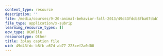 ```yaml
---
content_type: resource
description: ''
file: /media/courses/9-20-animal-behavior-fall-2013/49d43fdcb8fba67dab77223cef2a0d00_472245.srt
file_type: application/x-subrip
learning_resource_types: []
ocw_type: OCWFile
resourcetype: Other
title: 3play caption file
uid: 49d43fdc-b8fb-a67d-ab77-223cef2a0d00
---
```

